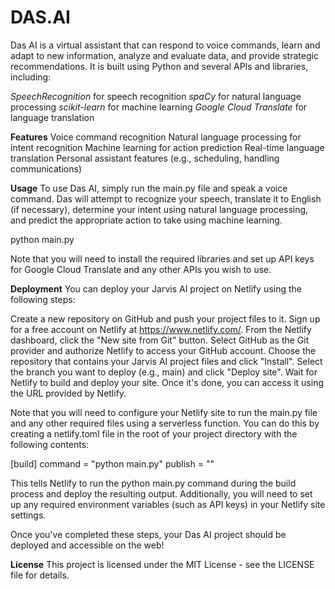 # DAS.AI

Das AI is a virtual assistant that can respond to voice commands, learn and adapt to new information, analyze and evaluate data, and provide strategic recommendations. It is built using Python and several APIs and libraries, including:

*SpeechRecognition* for speech recognition
*spaCy* for natural language processing
*scikit-learn* for machine learning
*Google Cloud Translate* for language translation

**Features**
Voice command recognition
Natural language processing for intent recognition
Machine learning for action prediction
Real-time language translation
Personal assistant features (e.g., scheduling, handling communications)

**Usage**
To use Das AI, simply run the main.py file and speak a voice command. Das will attempt to recognize your speech, translate it to English (if necessary), determine your intent using natural language processing, and predict the appropriate action to take using machine learning.

python main.py

Note that you will need to install the required libraries and set up API keys for Google Cloud Translate and any other APIs you wish to use.

**Deployment**
You can deploy your Jarvis AI project on Netlify using the following steps:

Create a new repository on GitHub and push your project files to it.
Sign up for a free account on Netlify at https://www.netlify.com/.
From the Netlify dashboard, click the "New site from Git" button.
Select GitHub as the Git provider and authorize Netlify to access your GitHub account.
Choose the repository that contains your Jarvis AI project files and click "Install".
Select the branch you want to deploy (e.g., main) and click "Deploy site".
Wait for Netlify to build and deploy your site. Once it's done, you can access it using the URL provided by Netlify.

Note that you will need to configure your Netlify site to run the main.py file and any other required files using a serverless function. You can do this by creating a netlify.toml file in the root of your project directory with the following contents:

[build]
  command = "python main.py"
  publish = ""

This tells Netlify to run the python main.py command during the build process and deploy the resulting output. Additionally, you will need to set up any required environment variables (such as API keys) in your Netlify site settings.

Once you've completed these steps, your Das AI project should be deployed and accessible on the web!

**License**
This project is licensed under the MIT License - see the LICENSE file for details.
